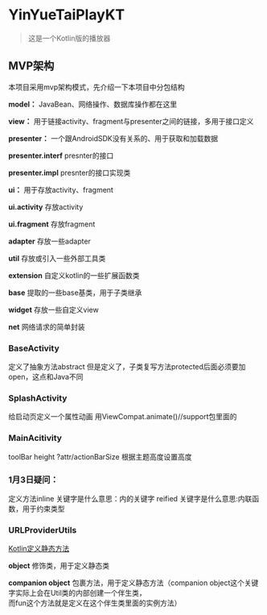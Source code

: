 # YinYueTaiPlayKT

> 这是一个Kotlin版的播放器

## MVP架构

本项目采用mvp架构模式，先介绍一下本项目中分包结构

**model：** JavaBean、网络操作、数据库操作都在这里

**view：** 用于链接activity、fragment与presenter之间的链接，多用于接口定义

**presenter：** 一个跟AndroidSDK没有关系的、用于获取和加载数据

**presenter.interf** presnter的接口

**presenter.impl** presnter的接口实现类

**ui：** 用于存放activity、fragment

**ui.activity** 存放activity

**ui.fragment** 存放fragment

**adapter** 存放一些adapter

**util** 存放或引入一些外部工具类

**extension** 自定义kotlin的一些扩展函数类

**base** 提取的一些base基类，用于子类继承

**widget** 存放一些自定义view

**net** 网络请求的简单封装

### BaseActivity
定义了抽象方法abstract
但是定义了，子类复写方法protected后面必须要加open，这点和Java不同

### SplashActivity
给启动页定义一个属性动画
用ViewCompat.animate()//support包里面的

### MainAcitivity
toolBar height ?attr/actionBarSize   根据主题高度设置高度

### 1月3日疑问：
定义方法inline 关键字是什么意思：内的关键字
reified 关键字是什么意思:内联函数，用于约束类型

### URLProviderUtils
[Kotlin定义静态方法](https://www.jianshu.com/p/a71f41186aa0)

**object** 修饰类，用于定义静态类

**companion object** 包裹方法，用于定义静态方法（companion object这个关键字实际上会在Util类的内部创建一个伴生类，  
而fun这个方法就是定义在这个伴生类里面的实例方法）